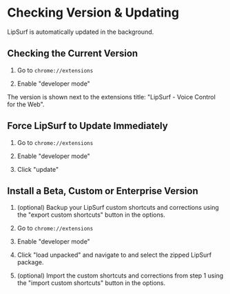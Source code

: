 # Checking Version & Updating
LipSurf is automatically updated in the background.

## Checking the Current Version
1. Go to `chrome://extensions`

2. Enable "developer mode"

The version is shown next to the extensions title: "LipSurf - Voice Control for the Web".

## Force LipSurf to Update Immediately

1. Go to `chrome://extensions`

2. Enable "developer mode"

3. Click "update"

## Install a Beta, Custom or Enterprise Version
1. (optional) Backup your LipSurf custom shortcuts and corrections using the "export custom shortcuts" button in the options.

2. Go to `chrome://extensions`

3. Enable "developer mode"

4. Click "load unpacked" and navigate to and select the zipped LipSurf package.

5. (optional) Import the custom shortcuts and corrections from step 1 using the "import custom shortcuts" button in the options.